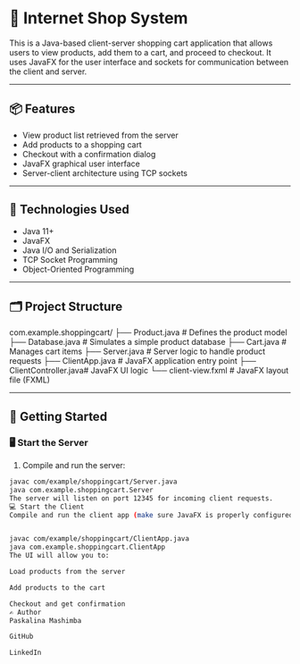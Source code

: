 # 🛒 Internet Shop System

This is a Java-based client-server shopping cart application that allows users to view products, add them to a cart, and proceed to checkout. It uses JavaFX for the user interface and sockets for communication between the client and server.

---

## 📦 Features

- View product list retrieved from the server
- Add products to a shopping cart
- Checkout with a confirmation dialog
- JavaFX graphical user interface
- Server-client architecture using TCP sockets

---

## 🧱 Technologies Used

- Java 11+
- JavaFX
- Java I/O and Serialization
- TCP Socket Programming
- Object-Oriented Programming

---

## 🗂️ Project Structure

com.example.shoppingcart/
├── Product.java # Defines the product model
├── Database.java # Simulates a simple product database
├── Cart.java # Manages cart items
├── Server.java # Server logic to handle product requests
├── ClientApp.java # JavaFX application entry point
├── ClientController.java# JavaFX UI logic
└── client-view.fxml # JavaFX layout file (FXML)


---

## 🚀 Getting Started

### 🖥️ Start the Server

1. Compile and run the server:
```bash
javac com/example/shoppingcart/Server.java
java com.example.shoppingcart.Server
The server will listen on port 12345 for incoming client requests.
💻 Start the Client
Compile and run the client app (make sure JavaFX is properly configured):


javac com/example/shoppingcart/ClientApp.java
java com.example.shoppingcart.ClientApp
The UI will allow you to:

Load products from the server

Add products to the cart

Checkout and get confirmation
✍️ Author
Paskalina Mashimba

GitHub

LinkedIn
